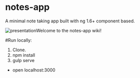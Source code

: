 # notes-app
A minimal note taking app built with ng 1.6+ component based. 

![presentation](http://profile.dev.s3.amazonaws.com/2017/06/Screen-Shot-2017-06-09-at-13.33.37.png)Welcome to the notes-app wiki!

#Run locally:
1. Clone.
2. npm install
3. gulp serve
  - open localhost:3000
